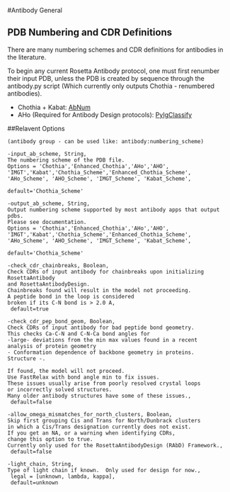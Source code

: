 #Antibody General

## PDB Numbering and CDR Definitions

There are many numbering schemes and CDR definitions for antibodies in the literature.

To begin any current Rosetta Antibody protocol, one must first renumber their input PDB, unless the PDB is created by sequence through the antibody.py script (Which currently only outputs Chothia - renumbered antibodies).

- Chothia + Kabat: [AbNum](http://www.bioinf.org.uk/abs/abnum/)
- AHo (Required for Antibody Design protocols): [PyIgClassify](http://dunbrack2.fccc.edu/PyIgClassify/)

##Relavent Options

```
(antibody group - can be used like: antibody:numbering_scheme)

-input_ab_scheme, String,
The numbering scheme of the PDB file.
Options = 'Chothia','Enhanced_Chothia','AHo','AHO',
'IMGT','Kabat','Chothia_Scheme','Enhanced_Chothia_Scheme', 
'AHo_Scheme', 'AHO_Scheme', 'IMGT_Scheme', 'Kabat_Scheme',

default='Chothia_Scheme'

-output_ab_scheme, String,
Output numbering scheme supported by most antibody apps that output pdbs.  
Please see documentation.
Options = 'Chothia','Enhanced_Chothia','AHo','AHO',
'IMGT','Kabat','Chothia_Scheme','Enhanced_Chothia_Scheme', 
'AHo_Scheme', 'AHO_Scheme', 'IMGT_Scheme', 'Kabat_Scheme',

default='Chothia_Scheme'

-check_cdr_chainbreaks, Boolean,
Check CDRs of input antibody for chainbreaks upon initializing RosettaAntibody 
and RosettaAntibodyDesign. 
Chainbreaks found will result in the model not proceeding. 
A peptide bond in the loop is considered 
broken if its C-N bond is > 2.0 A,
 default=true

-check_cdr_pep_bond_geom, Boolean,
Check CDRs of input antibody for bad peptide bond geometry.  
This checks Ca-C-N and C-N-Ca bond angles for 
-large- deviations from the min max values found in a recent 
analysis of protein geometry  
- Conformation dependence of backbone geometry in proteins. 
Structure -.  

If found, the model will not proceed.  
Use FastRelax with bond angle min to fix issues.  
These issues usually arise from poorly resolved crystal loops 
or incorrectly solved structures.  
Many older antibody structures have some of these issues.,
 default=false

-allow_omega_mismatches_for_north_clusters, Boolean,
Skip first grouping Cis and Trans for North/Dunbrack clusters 
in which a Cis/Trans designation currently does not exist. 
If you get an NA, or a warning when identifying CDRs, 
change this option to true.  
Currently only used for the RosettaAntibodyDesign (RAbD) Framework.,
 default=false

-light_chain, String,
Type of light chain if known.  Only used for design for now.,
 legal = [unknown, lambda, kappa],
 default=unknown

```